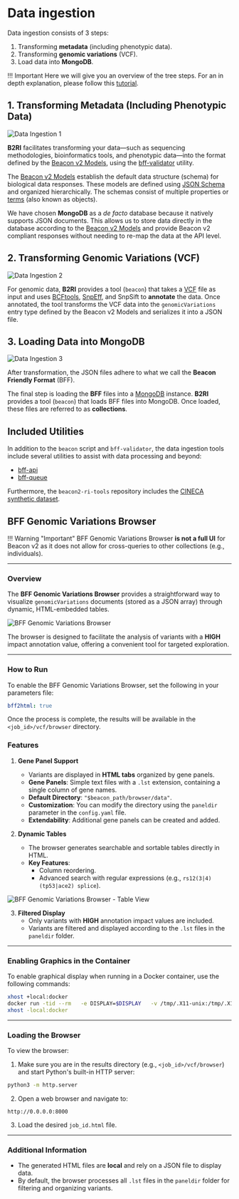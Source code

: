 # Data ingestion

Data ingestion consists of 3 steps:

1. Transforming **metadata** (including phenotypic data).
2. Transforming **genomic variations** (VCF).
3. Load data into **MongoDB**.

!!! Important
    Here we will give you an overview of the tree steps. For an in depth explanation, please follow this [tutorial](./tutorial-data-beaconization.md).

## 1. Transforming Metadata (Including Phenotypic Data)

![Data Ingestion 1](img/data-ingestion-1.png)

**B2RI** facilitates transforming your data—such as sequencing methodologies, bioinformatics tools, and phenotypic data—into the format defined by the [Beacon v2 Models](http://docs.genomebeacons.org/), using the [bff-validator](https://github.com/mrueda/beacon2-ri-tools/tree/main/utils/bff_validator) utility.

The [Beacon v2 Models](http://docs.genomebeacons.org/) establish the default data structure (schema) for biological data responses. These models are defined using [JSON Schema](https://json-schema.org) and organized hierarchically. The schemas consist of multiple properties or [terms](http://docs.genomebeacons.org/schemas-md/beacon_terms/) (also known as objects).

We have chosen **MongoDB** as a _de facto_ database because it natively supports JSON documents. This allows us to store data directly in the database according to the [Beacon v2 Models](http://docs.genomebeacons.org/) and provide Beacon v2 compliant responses without needing to re-map the data at the API level.

## 2. Transforming Genomic Variations (VCF)

![Data Ingestion 2](img/data-ingestion-2.png)

For genomic data, **B2RI** provides a tool (`beacon`) that takes a [VCF](https://en.wikipedia.org/wiki/Variant_Call_Format) file as input and uses [BCFtools](http://samtools.github.io/bcftools/bcftools.html), [SnpEff](http://pcingola.github.io/SnpEff), and SnpSift to **annotate** the data. Once annotated, the tool transforms the VCF data into the `genomicVariations` entry type defined by the Beacon v2 Models and serializes it into a JSON file.

## 3. Loading Data into MongoDB

![Data Ingestion 3](img/data-ingestion-3.png)

After transformation, the JSON files adhere to what we call the **Beacon Friendly Format** (BFF).

The final step is loading the **BFF** files into a [MongoDB](https://www.mongodb.com) instance. **B2RI** provides a tool (`beacon`) that loads BFF files into MongoDB. Once loaded, these files are referred to as **collections**.

## Included Utilities

In addition to the `beacon` script and `bff-validator`, the data ingestion tools include several utilities to assist with data processing and beyond:

* [bff-api](https://github.com/mrueda/beacon2-ri-tools/tree/main/utils/bff_api)
* [bff-queue](https://github.com/mrueda/beacon2-ri-tools/tree/main/utils/bff_queue)

Furthermore, the `beacon2-ri-tools` repository includes the [CINECA synthetic dataset](synthetic-dataset.md).

## BFF Genomic Variations Browser

!!! Warning "Important"
    BFF Genomic Variations Browser **is not a full UI** for Beacon v2 as it does not allow for cross-queries to other collections (e.g., individuals).

---

### Overview  
The **BFF Genomic Variations Browser** provides a straightforward way to visualize `genomicVariations` documents (stored as a JSON array) through dynamic, HTML-embedded tables.

![BFF Genomic Variations Browser](img/BFF-genomic-variations-browser.png)

The browser is designed to facilitate the analysis of variants with a **HIGH** impact annotation value, offering a convenient tool for targeted exploration.

---

### How to Run

To enable the BFF Genomic Variations Browser, set the following in your parameters file:

```yaml
bff2html: true
```

Once the process is complete, the results will be available in the `<job_id>/vcf/browser` directory.

### Features  

1. **Gene Panel Support**  
   - Variants are displayed in **HTML tabs** organized by gene panels.  
   - **Gene Panels**: Simple text files with a `.lst` extension, containing a single column of gene names.  
   - **Default Directory**: `"$beacon_path/browser/data"`.  
   - **Customization**: You can modify the directory using the `paneldir` parameter in the `config.yaml` file.  
   - **Extendability**: Additional gene panels can be created and added.

2. **Dynamic Tables**  
   - The browser generates searchable and sortable tables directly in HTML.  
   - **Key Features**:
     - Column reordering.  
     - Advanced search with regular expressions (e.g., `rs12(3|4) (tp53|ace2) splice`).  

![BFF Genomic Variations Browser - Table View](img/snapshot-BFF-genomic-variations-browser.png)

3. **Filtered Display**  
   - Only variants with **HIGH** annotation impact values are included.  
   - Variants are filtered and displayed according to the `.lst` files in the `paneldir` folder.

---

### Enabling Graphics in the Container  

To enable graphical display when running in a Docker container, use the following commands:  

```bash
xhost +local:docker
docker run -tid --rm   -e DISPLAY=$DISPLAY   -v /tmp/.X11-unix:/tmp/.X11-unix   --name beacon2-ri-tools cnag/beacon2-ri-tools:latest
xhost -local:docker
```

---

### Loading the Browser  

To view the browser:  

1. Make sure you are in the results directory (e.g., `<job_id>/vcf/browser`) and start Python's built-in HTTP server:  

```bash
python3 -m http.server
```  

2. Open a web browser and navigate to:  

`http://0.0.0.0:8000`

3. Load the desired `job_id.html` file.

---

### Additional Information  

- The generated HTML files are **local** and rely on a JSON file to display data.  
- By default, the browser processes all `.lst` files in the `paneldir` folder for filtering and organizing variants. 
